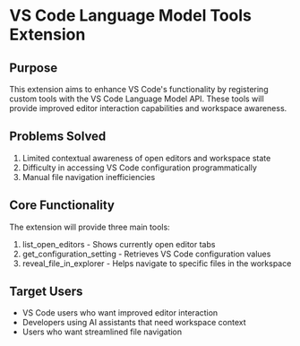 # VS Code Language Model Tools Extension

## Purpose

This extension aims to enhance VS Code's functionality by registering custom tools with the VS Code Language Model API. These tools will provide improved editor interaction capabilities and workspace awareness.

## Problems Solved

1. Limited contextual awareness of open editors and workspace state
2. Difficulty in accessing VS Code configuration programmatically
3. Manual file navigation inefficiencies

## Core Functionality

The extension will provide three main tools:

1. list_open_editors - Shows currently open editor tabs
2. get_configuration_setting - Retrieves VS Code configuration values
3. reveal_file_in_explorer - Helps navigate to specific files in the workspace

## Target Users

- VS Code users who want improved editor interaction
- Developers using AI assistants that need workspace context
- Users who want streamlined file navigation
